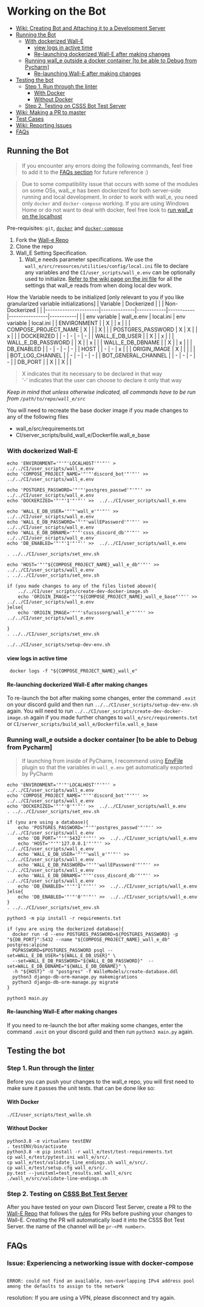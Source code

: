 # Working on the Bot

- [Wiki: Creating Bot and Attaching it to a Development Server](https://github.com/CSSS/wall_e/wiki/2.-Creating-Bot-and-Attaching-it-to-a-Development-Server)  
- [Running the Bot](#running-the-bot)  
  - [With dockerized Wall-E](#with-dockerized-wall-e)
    - [view logs in active time](#view-logs-in-active-time)
    - [Re-launching dockerized Wall-E after making changes](#re-launching-dockerized-wall-e-after-making-changes)
  - [Running wall_e outside a docker container [to be able to Debug from Pycharm]](#running-wall_e-outside-a-docker-container-to-be-able-to-debug-from-pycharm)
    - [Re-launching Wall-E after making changes](#re-launching-wall-e-after-making-changes)
- [Testing the bot](#testing-the-bot)
  - [Step 1. Run through the linter](#step-1-run-through-the-linter)
    - [With Docker](#with-docker)
    - [Without Docker](#without-docker)
  - [Step 2. Testing on CSSS Bot Test Server](#step-2-testing-on-csss-bot-test-server)
- [Wiki: Making a PR to master](https://github.com/CSSS/wall_e/wiki/3.-Making-a-PR-to-master)  
- [Test Cases](Test_Cases.md)  
- [Wiki: Reporting Issues](https://github.com/CSSS/wall_e/wiki/4.-Reporting-Issues)  
- [FAQs](#faqs)  


## Running the Bot
>If you encounter any errors doing the following commands, feel free to add it to the [FAQs section](#faqs) for future reference :)

> Due to some compatibility issue that occurs with some of the modules on some OSs, walL_e has been dockerized for both server-side running and local development. In order to work with wall_e, you need only `docker` and `docker-compose` working. If you are using Windows Home or do not want to deal with docker, feel free look to [run wall_e on the localhost](#running-wall_e-outside-a-docker-container-to-be-able-to-debug-from-pycharm)

Pre-requisites: `git`, [`docker`](https://docs.docker.com/install/linux/docker-ce/debian/#set-up-the-repository) and [`docker-compose`](https://docs.docker.com/compose/install/#install-compose)

1. Fork the [Wall-e Repo](https://github.com/CSSS/wall_e.git)  
2. Clone the repo
3. Wall_E Setting Specification.
   1. Wall_e needs parameter specifications. We use the `wall_e/src/resources/utilities/config/local.ini` file to declare any variables and the `CI/user_scripts/wall_e.env` can be optionally used to initialize.
      [Refer to the wiki page on the ini file](https://github.com/CSSS/wall_e/wiki/5.-contents-of-local.ini) for all the settings that wall_e reads from when doing local dev work.  
  
How the Variable needs to be initialized [only relevant to you if you like granularized variable initializations]
| Variable             |   Dockerized |            |           | Non-Dockerized |           |
|----------------------|--------------|------------|-----------|----------------|-----------|
|                      | env variable | wall_e.env | local.ini | env variable   | local.ini |
| ENVIRONMENT          |              |      X     |           | x              |           |
| COMPOSE_PROJECT_NAME |         X    |            |           | X              |           |
| POSTGRES_PASSWORD    |         X    |      X     |           | x              |           |
| DOCKERIZED           |              |      -     |    -      | -              |     -     |
| WALL_E_DB_USER       |              |      X     |           | x              |           |
| WALL_E_DB_PASSWORD   |              |      X     |           | x              |           |
| WALL_E_DB_DBNAME     |              |      X     |           | x              |           |
| DB_ENABLED           |              |      -     |    -      | -              |     -     |
| HOST                 |              |      -     |    -      | x              |           |
| ORIGIN_IMAGE         |        X     |            |           |                |           |
| BOT_LOG_CHANNEL      |              |      -     |    -      | -              |     -     |
| BOT_GENERAL_CHANNEL  |              |      -     |    -      | -              |     -     |
| DB_PORT              |              |      X     |           | X              |           |


> X indicates that its necessary to be declared in that way  
> '-' indicates that the user can choose to declare it only that way


*Keep in mind that unless otherwise indicated, all commands have to be run from `/path/to/repo/wall_e/src`*

You will need to recreate the base docker image if you made changes to any of the following files
 * wall_e/src/requirements.txt
 * CI/server_scripts/build_wall_e/Dockerfile.wall_e_base

### With dockerized Wall-E
```shell
echo 'ENVIRONMENT='"'"'LOCALHOST'"'"'' >  ../../CI/user_scripts/wall_e.env
echo 'COMPOSE_PROJECT_NAME='"'"'discord_bot'"'"'' >>  ../../CI/user_scripts/wall_e.env

echo 'POSTGRES_PASSWORD='"'"'postgres_passwd'"'"'' >>  ../../CI/user_scripts/wall_e.env
echo 'DOCKERIZED='"'"'1'"'"'' >>  ../../CI/user_scripts/wall_e.env

echo 'WALL_E_DB_USER='"'"'wall_e'"'"'' >>  ../../CI/user_scripts/wall_e.env
echo 'WALL_E_DB_PASSWORD='"'"'wallEPassword'"'"'' >>  ../../CI/user_scripts/wall_e.env
echo 'WALL_E_DB_DBNAME='"'"'csss_discord_db'"'"'' >>  ../../CI/user_scripts/wall_e.env
echo 'DB_ENABLED='"'"'1'"'"'' >>  ../../CI/user_scripts/wall_e.env

. ../../CI/user_scripts/set_env.sh

echo 'HOST='"'"${COMPOSE_PROJECT_NAME}_wall_e_db"'"'' >> ../../CI/user_scripts/wall_e.env
. ../../CI/user_scripts/set_env.sh

if (you made changes to any of the files listed above){
    ../../CI/user_scripts/create-dev-docker-image.sh
    echo 'ORIGIN_IMAGE='"'"${COMPOSE_PROJECT_NAME}_wall_e_base"'"'' >>  ../../CI/user_scripts/wall_e.env
}else{
    echo 'ORIGIN_IMAGE='"'"'sfucsssorg/wall_e'"'"'' >>  ../../CI/user_scripts/wall_e.env

}
. ../../CI/user_scripts/set_env.sh
 
../../CI/user_scripts/setup-dev-env.sh
````

#### view logs in active time
```shell
 docker logs -f "${COMPOSE_PROJECT_NAME}_wall_e"
```

#### Re-launching dockerized Wall-E after making changes

To re-launch the bot after making some changes, enter the command `.exit` on your discord guild and then run `../../CI/user_scripts/setup-dev-env.sh` again.
You will need to run `../../CI/user_scripts/create-dev-docker-image.sh` again if you made further changes to `wall_e/src/requirements.txt` or `CI/server_scripts/build_wall_e/Dockerfile.wall_e_base`

### Running wall_e outside a docker container [to be able to Debug from Pycharm]

> If launching from inside of PyCharm, I recommend using [EnvFile](https://plugins.jetbrains.com/plugin/7861-envfile) plugin so that the variables in `wall_e.env` get automatically exported by PyCharm
```shell
echo 'ENVIRONMENT='"'"'LOCALHOST'"'"'' >  ../../CI/user_scripts/wall_e.env
echo 'COMPOSE_PROJECT_NAME='"'"'discord_bot'"'"'' >>  ../../CI/user_scripts/wall_e.env
echo 'DOCKERIZED='"'"'0'"'"'' >>  ../../CI/user_scripts/wall_e.env
. ../../CI/user_scripts/set_env.sh

if (you are using a database){
    echo 'POSTGRES_PASSWORD='"'"'postgres_passwd'"'"'' >>  ../../CI/user_scripts/wall_e.env
    echo 'DB_PORT='"'"'5432'"'"'' >>  ../../CI/user_scripts/wall_e.env
    echo 'HOST='"'"'127.0.0.1'"'"'' >>  ../../CI/user_scripts/wall_e.env
    echo 'WALL_E_DB_USER='"'"'wall_e'"'"'' >>  ../../CI/user_scripts/wall_e.env
    echo 'WALL_E_DB_PASSWORD='"'"'wallEPassword'"'"'' >>  ../../CI/user_scripts/wall_e.env
    echo 'WALL_E_DB_DBNAME='"'"'csss_discord_db'"'"'' >>  ../../CI/user_scripts/wall_e.env
    echo 'DB_ENABLED='"'"'1'"'"'' >>  ../../CI/user_scripts/wall_e.env
}else{
    echo 'DB_ENABLED='"'"'0'"'"'' >>  ../../CI/user_scripts/wall_e.env
}
. ../../CI/user_scripts/set_env.sh

python3 -m pip install -r requirements.txt

if (you are using the dockerized database){
  docker run -d --env POSTGRES_PASSWORD=${POSTGRES_PASSWORD} -p "${DB_PORT}":5432 --name "${COMPOSE_PROJECT_NAME}_wall_e_db" postgres:alpine
  PGPASSWORD=$POSTGRES_PASSWORD psql --set=WALL_E_DB_USER="${WALL_E_DB_USER}" \
  --set=WALL_E_DB_PASSWORD="${WALL_E_DB_PASSWORD}"  --set=WALL_E_DB_DBNAME="${WALL_E_DB_DBNAME}" \
  -h "${HOST}" -U "postgres" -f WalleModels/create-database.ddl
  python3 django-db-orm-manage.py makemigrations
  python3 django-db-orm-manage.py migrate
}

python3 main.py
```

#### Re-launching Wall-E after making changes
If you need to re-launch the bot after making some changes, enter the command `.exit` on your discord guild and then run `python3 main.py` again.

## Testing the bot

### Step 1. Run through the [linter](https://en.wikipedia.org/wiki/Lint_%28software%29)

Before you can push your changes to the wall_e repo, you will first need to make sure it passes the unit tests. that can be done like so:

#### With Docker
```shell
./CI/user_scripts/test_walle.sh
```

#### Without Docker
```shell
python3.8 -m virtualenv testENV
. testENV/bin/activate
python3.8 -m pip install -r wall_e/test/test-requirements.txt
cp wall_e/test/pytest.ini wall_e/src/.
cp wall_e/test/validate_line_endings.sh wall_e/src/.
cp wall_e/test/setup.cfg wall_e/src/.
py.test --junitxml=test_results.xml wall_e/src
./wall_e/src/validate-line-endings.sh
```


### Step 2. Testing on [CSSS Bot Test Server](https://discord.gg/85bWteC)
After you have tested on your own Discord Test Server, create a PR to the [Wall-E Repo](https://github.com/CSSS/wall_e/pulls) that follows the [rules](https://github.com/CSSS/wall_e/wiki/3.-Making-a-PR-to-master) for PRs before pushing your changes to Wall-E. Creating the PR will automatically load it into the CSSS Bot Test Server. the name of the channel will be `pr-<PR number>`.  

## FAQs  

### Issue: Experiencing a networking issue with docker-compose

```shell

ERROR: could not find an available, non-overlapping IPv4 address pool among the defaults to assign to the network

```
resolution: If you are using a VPN, please disconnect and try again.
